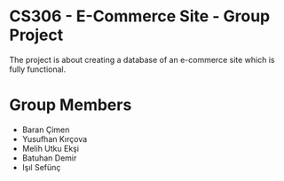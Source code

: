 # CS306 - E-Commerce Site - Group Project

The project is about creating a database of an e-commerce site which is fully functional. 



# Group Members
- Baran Çimen
- Yusufhan Kırçova
- Melih Utku Ekşi
- Batuhan Demir
- Işıl Sefünç
